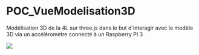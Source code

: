 # POC_VueModelisation3D

Modélisation 3D de la 4L sur three.js dans le but d'interagir avec le modèle 3D via un accéléromètre connecté à un Raspberry PI 3

![](https://i.imgur.com/e7CmaeB.gif)
